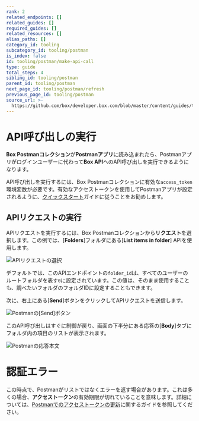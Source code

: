 ```yaml
---
rank: 2
related_endpoints: []
related_guides: []
required_guides: []
related_resources: []
alias_paths: []
category_id: tooling
subcategory_id: tooling/postman
is_index: false
id: tooling/postman/make-api-call
type: guide
total_steps: 4
sibling_id: tooling/postman
parent_id: tooling/postman
next_page_id: tooling/postman/refresh
previous_page_id: tooling/postman
source_url: >-
  https://github.com/box/developer.box.com/blob/master/content/guides/tooling/postman/make-api-call.md
---
```

<!-- alex disable postman-postwoman -->

# API呼び出しの実行

**Box Postmanコレクション**が**Postmanアプリ**に読み込まれたら、Postmanアプリがログインユーザーに代わって**Box API**へのAPI呼び出しを実行できるようになります。

<Message warning>

API呼び出しを実行するには、Box Postmanコレクションに有効な`access_token`環境変数が必要です。有効なアクセストークンを使用してPostmanアプリが設定されるように、[クイックスタート](g://tooling/postman/quick-start)ガイドに従うことをお勧めします。

</Message>

## APIリクエストの実行

APIリクエストを実行するには、Box Postmanコレクションから**リクエスト**を選択します。この例では、\[**Folders**]フォルダにある\[**List items in folder**] APIを使用します。

<ImageFrame border center shadow>

![APIリクエストの選択](./quick-start/select-api-request.png)

</ImageFrame>

デフォルトでは、このAPIエンドポイントの`folder_id`は、すべてのユーザーのルートフォルダを表す`0`に設定されています。この値は、そのまま使用することも、調べたいフォルダのフォルダIDに設定することもできます。

次に、右上にある\[**Send**]ボタンをクリックしてAPIリクエストを送信します。

<ImageFrame border center shadow>

![Postmanの\[Send\]ボタン](./quick-start/postman-send-button.png)

</ImageFrame>

このAPI呼び出しはすぐに制御が戻り、画面の下半分にある応答の\[**Body**]タブにフォルダ内の項目のリストが表示されます。

<ImageFrame border center shadow>

![Postmanの応答本文](./quick-start/postman-response-body.png)

</ImageFrame>

<Message warning>

# 認証エラー

この時点で、Postmanがリストではなくエラーを返す場合があります。これは多くの場合、**アクセストークン**の有効期限が切れていることを意味します。詳細については、[Postmanでのアクセストークンの更新](g://tooling/postman/refresh)に関するガイドを参照してください。

</Message>
